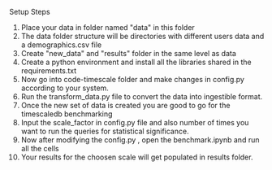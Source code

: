 Setup Steps

1. Place your data in folder named "data" in this folder
2. The data folder structure will be directories with different users data and a demographics.csv file
3. Create "new_data" and "results" folder in the same level as data
4. Create a python environment and install all the libraries shared in the requirements.txt
5. Now go into code-timescale folder and make changes in config.py according to your system. 
6. Run the transform_data.py file to convert the data into ingestible format.
7. Once the new set of data is created you are good to go for the timescaledb benchmarking
8. Input the scale_factor in config.py file and also number of times you want to run the queries for statistical significance.
9. Now after modifying the config.py , open the benchmark.ipynb and run all the cells
10. Your results for the choosen scale will get populated in results folder.
